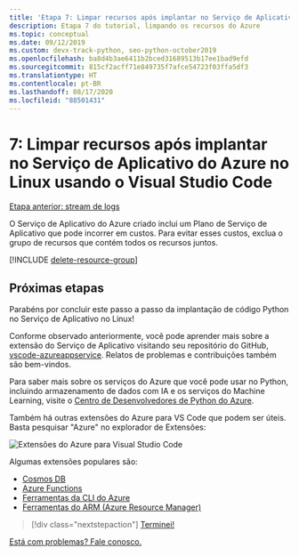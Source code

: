 ```yaml
---
title: 'Etapa 7: Limpar recursos após implantar no Serviço de Aplicativo do Azure no Linux usando o Visual Studio Code'
description: Etapa 7 do tutorial, limpando os recursos do Azure
ms.topic: conceptual
ms.date: 09/12/2019
ms.custom: devx-track-python, seo-python-october2019
ms.openlocfilehash: ba8d4b3ae6411b2bced31689513b17ee1bad9efd
ms.sourcegitcommit: 815cf2acff71e849735f7afce54723f03ffa5df3
ms.translationtype: HT
ms.contentlocale: pt-BR
ms.lasthandoff: 08/17/2020
ms.locfileid: "88501431"
---
```

# <a name="7-clean-up-resources-after-deploying-to-azure-app-service-on-linux-from-visual-studio-code"></a>7: Limpar recursos após implantar no Serviço de Aplicativo do Azure no Linux usando o Visual Studio Code

[Etapa anterior: stream de logs](tutorial-deploy-app-service-on-linux-06.md)

O Serviço de Aplicativo do Azure criado inclui um Plano de Serviço de Aplicativo que pode incorrer em custos. Para evitar esses custos, exclua o grupo de recursos que contém todos os recursos juntos.

[!INCLUDE [delete-resource-group](includes/delete-resource-group.md)]

## <a name="next-steps"></a>Próximas etapas

Parabéns por concluir este passo a passo da implantação de código Python no Serviço de Aplicativo no Linux!

Conforme observado anteriormente, você pode aprender mais sobre a extensão do Serviço de Aplicativo visitando seu repositório do GitHub, [vscode-azureappservice](https://github.com/Microsoft/vscode-azureappservice). Relatos de problemas e contribuições também são bem-vindos.

Para saber mais sobre os serviços do Azure que você pode usar no Python, incluindo armazenamento de dados com IA e os serviços do Machine Learning, visite o [Centro de Desenvolvedores de Python do Azure](https://docs.microsoft.com/python/azure/?view=azure-python).

Também há outras extensões do Azure para VS Code que podem ser úteis. Basta pesquisar "Azure" no explorador de Extensões:

![Extensões do Azure para Visual Studio Code](media/deploy-containers/azure-extensions-for-visual-studio-code.png)

Algumas extensões populares são:

- [Cosmos DB](https://marketplace.visualstudio.com/items?itemName=ms-azuretools.vscode-cosmosdb)
- [Azure Functions](https://marketplace.visualstudio.com/items?itemName=ms-azuretools.vscode-azurefunctions)
- [Ferramentas da CLI do Azure](https://marketplace.visualstudio.com/items?itemName=ms-vscode.azurecli)
- [Ferramentas do ARM (Azure Resource Manager)](https://marketplace.visualstudio.com/items?itemName=msazurermtools.azurerm-vscode-tools)

> [!div class="nextstepaction"]
> [Terminei!](https://docs.microsoft.com/python/azure/?view=azure-python) 

[Está com problemas? Fale conosco.](https://aka.ms/FlaskVSCQuickstartHelp)
